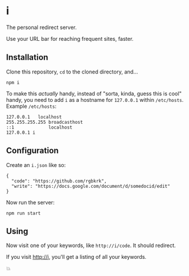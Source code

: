 # i

The personal redirect server.

Use your URL bar for reaching frequent sites, faster.

## Installation

Clone this repository, `cd` to the cloned directory, and...

```
npm i
```

To make this _actually_ handy, instead of "sorta, kinda, guess this is cool" handy, you need to add `i` as a hostname for `127.0.0.1` within `/etc/hosts`. Example `/etc/hosts`:

```
127.0.0.1	localhost
255.255.255.255	broadcasthost
::1             localhost
127.0.0.1 i
```

## Configuration

Create an `i.json` like so:

```
{
  "code": "https://github.com/rgbkrk",
  "write": "https://docs.google.com/document/d/somedocid/edit"
}
```

Now run the server:

```
npm run start
```

## Using

Now visit one of your keywords, like `http://i/code`. It should redirect.

If you visit [http://i](http://i), you'll get a listing of all your keywords.

:boom:
